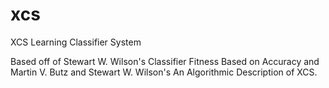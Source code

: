 # xcs
XCS Learning Classifier System

Based off of Stewart W. Wilson's Classifier Fitness Based on Accuracy and
Martin V. Butz and Stewart W. Wilson's An Algorithmic Description of XCS.
